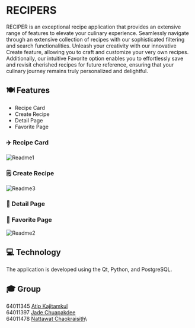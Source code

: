# RECIPERS

RECIPER is an exceptional recipe application that provides an extensive range of features to elevate your culinary experience. Seamlessly navigate through an extensive collection of recipes with our sophisticated filtering and search functionalities. Unleash your creativity with our innovative Create feature, allowing you to craft and customize your very own recipes. Additionally, our intuitive Favorite option enables you to effortlessly save and revisit cherished recipes for future reference, ensuring that your culinary journey remains truly personalized and delightful.

## 🍽️ Features
- Recipe Card
- Create Recipe
- Detail Page
- Favorite Page

### ✈️ Recipe Card

![Readme1]()

### 🗒️ Create Recipe

![Readme3]()

### 🤍 Detail Page

### 🤍 Favorite Page

![Readme2]()

## 💻 Technology
The application is developed using the Qt, Python, and PostgreSQL.

## 🎓 Group
64011345 [Atip Kajitamkul](https://github.com/Audio431)\
64011397 [Jade Chuapakdee](https://github.com/jimmy666k)\
64011478 [Nattawat Chaokraisith](https://github.com/NattawatC)\
